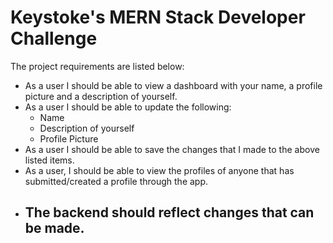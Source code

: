 # Keystoke's MERN Stack Developer Challenge

The project requirements are listed below:

* As a user I should be able to view a dashboard with your name, a profile picture and a description of yourself.
* As a user I should be able to update the following:
  * Name
  * Description of yourself
  * Profile Picture
* As a user I should be able to save the changes that I made to the above listed items.
* As a user, I should be able to view the profiles of anyone that has submitted/created a profile through the app.
* ## The backend should reflect changes that can be made.
